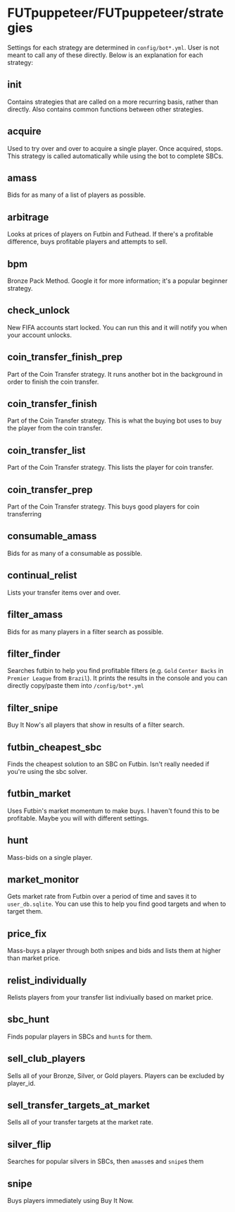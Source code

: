 # FUTpuppeteer/FUTpuppeteer/strategies

Settings for each strategy are determined in `config/bot*.yml`. User is not meant to call any of these directly. Below is an explanation for each strategy:

## __init__

Contains strategies that are called on a more recurring basis, rather than directly. Also contains common functions between other strategies.

## acquire

Used to try over and over to acquire a single player. Once acquired, stops. This strategy is called automatically while using the bot to complete SBCs.

## amass

Bids for as many of a list of players as possible.

## arbitrage

Looks at prices of players on Futbin and Futhead. If there's a profitable difference, buys profitable players and attempts to sell.

## bpm

Bronze Pack Method. Google it for more information; it's a popular beginner strategy.

## check_unlock

New FIFA accounts start locked. You can run this and it will notify you when your account unlocks.

## coin_transfer_finish_prep

Part of the Coin Transfer strategy. It runs another bot in the background in order to finish the coin transfer.

## coin_transfer_finish

Part of the Coin Transfer strategy. This is what the buying bot uses to buy the player from the coin transfer.

## coin_transfer_list

Part of the Coin Transfer strategy. This lists the player for coin transfer.

## coin_transfer_prep

Part of the Coin Transfer strategy. This buys good players for coin transferring

## consumable_amass

Bids for as many of a consumable as possible.

## continual_relist

Lists your transfer items over and over.

## filter_amass

Bids for as many players in a filter search as possible.

## filter_finder

Searches futbin to help you find profitable filters (e.g. `Gold` `Center Backs` in `Premier League` from `Brazil`). It prints the results in the console and you can directly copy/paste them into `/config/bot*.yml`

## filter_snipe

Buy It Now's all players that show in results of a filter search.

## futbin_cheapest_sbc

Finds the cheapest solution to an SBC on Futbin. Isn't really needed if you're using the sbc solver.

## futbin_market

Uses Futbin's market momentum to make buys. I haven't found this to be profitable. Maybe you will with different settings.

## hunt

Mass-bids on a single player.

## market_monitor

Gets market rate from Futbin over a period of time and saves it to `user_db.sqlite`. You can use this to help you find good targets and when to target them.

## price_fix

Mass-buys a player through both snipes and bids and lists them at higher than market price.

## relist_individually

Relists players from your transfer list indiviually based on market price.

## sbc_hunt

Finds popular players in SBCs and `hunt`s for them.

## sell_club_players

Sells all of your Bronze, Silver, or Gold players. Players can be excluded by player_id.

## sell_transfer_targets_at_market

Sells all of your transfer targets at the market rate.

## silver_flip

Searches for popular silvers in SBCs, then `amass`es and `snipe`s them

## snipe

Buys players immediately using Buy It Now.